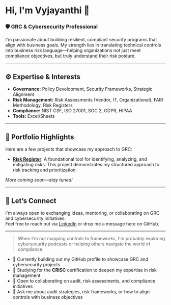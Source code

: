 # Hi, I'm Vyjayanthi 👋

### 🛡️ GRC & Cybersecurity Professional

I'm passionate about building resilient, compliant security programs that align with business goals. My strength lies in translating technical controls into business risk language—helping organizations not just meet compliance objectives, but truly understand their risk posture.

---

## ⚙️ Expertise & Interests

- **Governance:** Policy Development, Security Frameworks, Strategic Alignment  
- **Risk Management:** Risk Assessments (Vendor, IT, Organizational), FAIR Methodology, Risk Registers  
- **Compliance:** NIST CSF, ISO 27001, SOC 2, GDPR, HIPAA  
- **Tools:** Excel/Sheets 

---

## 📂 Portfolio Highlights

Here are a few projects that showcase my approach to GRC:

- [**Risk Register**](https://github.com/immanuelvyjayanthi-blip/risk-register): A foundational tool for identifying, analyzing, and mitigating risks. This project demonstrates my structured approach to risk tracking and prioritization.

*More coming soon—stay tuned!*

---

## 💬 Let’s Connect

I'm always open to exchanging ideas, mentoring, or collaborating on GRC and cybersecurity initiatives.  
Feel free to reach out via [LinkedIn](https://www.linkedin.com/in/your-profile) or drop me a message here on GitHub.

---

> When I'm not mapping controls to frameworks, I'm probably exploring cybersecurity podcasts or helping others navigate the world of compliance.


- 🔭 Currently building out my GitHub profile to showcase GRC and cybersecurity projects  
- 🌱 Studying for the **CRISC** certification to deepen my expertise in risk management  
- 👯 Open to collaborating on audit, risk assessments, and compliance initiatives  
- 💬 Ask me about audit strategies, risk frameworks, or how to align controls with business objectives  

